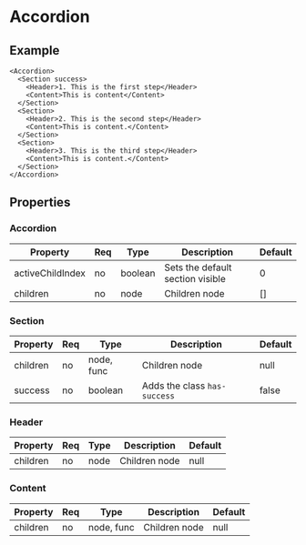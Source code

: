 # Accordion

## Example
```
<Accordion>
  <Section success>
    <Header>1. This is the first step</Header>
    <Content>This is content</Content>
  </Section>
  <Section>
    <Header>2. This is the second step</Header>
    <Content>This is content.</Content>
  </Section>
  <Section>
    <Header>3. This is the third step</Header>
    <Content>This is content.</Content>
  </Section>
</Accordion>
```

## Properties

### Accordion

| Property         | Req   | Type                  | Description                                               | Default   |
| ---------------- | ----- | --------------------- | --------------------------------------------------------- | --------- |
| activeChildIndex | no    | boolean               | Sets the default section visible                          | 0         |
| children         | no    | node                  | Children node                                             | []        |

### Section

| Property         | Req   | Type                  | Description                                               | Default   |
| ---------------- | ----- | --------------------- | --------------------------------------------------------- | --------- |
| children         | no    | node, func            | Children node                                             | null      |
| success          | no    | boolean               | Adds the class `has-success`                              | false     |

### Header

| Property         | Req   | Type                  | Description                                               | Default   |
| ---------------- | ----- | --------------------- | --------------------------------------------------------- | --------- |
| children         | no    | node                  | Children node                                             | null      |

### Content

| Property         | Req   | Type                  | Description                                               | Default   |
| ---------------- | ----- | --------------------- | --------------------------------------------------------- | --------- |
| children         | no    | node, func            | Children node                                             | null      |

